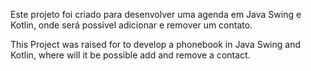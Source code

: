 Este projeto foi criado para desenvolver uma agenda em Java Swing e Kotlin, onde será possivel adicionar e remover um contato.

This Project was raised for to develop a phonebook in Java Swing and Kotlin, where will it be possible add and remove a contact.